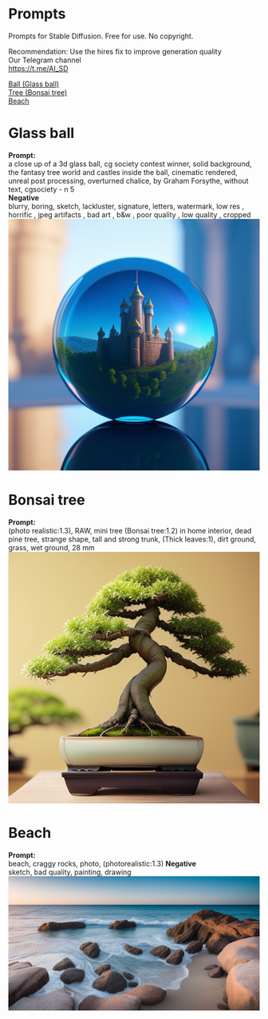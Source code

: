 # Prompts
Prompts for Stable Diffusion. Free for use. No copyright.

Recommendation: Use the hires fix to improve generation quality<br />
Our Telegram channel <br />
https://t.me/AI_SD

[Ball (Glass ball)](#glass-ball)<br />
[Tree (Bonsai tree)](#bonsai-tree)<br />
[Beach](#beach)<br />

# Glass ball 
**Prompt:** <br />
a close up of a 3d glass ball, cg society contest winner, solid background, the fantasy tree world and castles inside the ball,  cinematic rendered, unreal post processing, overturned chalice, by Graham Forsythe, without text, cgsociety - n 5 <br />
**Negative** <br />
blurry, boring, sketch, lackluster, signature, letters, watermark, low res , horrific , jpeg artifacts , bad art , b&w , poor quality , low quality , cropped<br />
![Screenshot](/images/00043-327955362.png)<br />

# Bonsai tree
**Prompt:** <br />
(photo realistic:1.3), RAW, mini tree (Bonsai tree:1.2) in home interior, dead pine tree, strange shape, tall and strong trunk, (Thick leaves:1), dirt ground, grass, wet ground, 28 mm<br />
![Screenshot](/images/00062-1523545754.png)<br />

# Beach
**Prompt:** <br />
beach, craggy rocks, photo, (photorealistic:1.3)
**Negative** <br />
sketch, bad quality, painting, drawing
![Screenshot](/images/00064-642115850.png)<br />